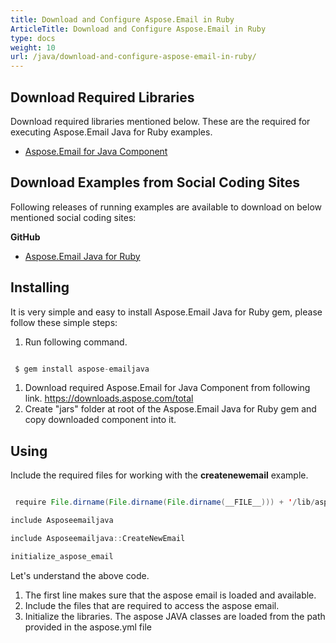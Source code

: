 ```yaml
---
title: Download and Configure Aspose.Email in Ruby
ArticleTitle: Download and Configure Aspose.Email in Ruby
type: docs
weight: 10
url: /java/download-and-configure-aspose-email-in-ruby/
---
```



## **Download Required Libraries**
Download required libraries mentioned below. These are the required for executing Aspose.Email Java for Ruby examples.

- [Aspose.Email for Java Component](https://downloads.aspose.com/total)
## **Download Examples from Social Coding Sites**
Following releases of running examples are available to download on below mentioned social coding sites:

**GitHub**

- [Aspose.Email Java for Ruby](https://github.com/aspose-email/Aspose.Email-for-Java/tree/master/Plugins/Aspose_Email_Java_for_Ruby)
## **Installing**
It is very simple and easy to install Aspose.Email Java for Ruby gem, please follow these simple steps:

1. Run following command. 

``` java

 $ gem install aspose-emailjava

```

1. Download required Aspose.Email for Java Component from following link.
   <https://downloads.aspose.com/total>
1. Create "jars" folder at root of the Aspose.Email Java for Ruby gem and copy downloaded component into it.
## **Using**
Include the required files for working with the **createnewemail** example.

``` java

 require File.dirname(File.dirname(File.dirname(__FILE__))) + '/lib/aspose-emailjava'

include Asposeemailjava

include Asposeemailjava::CreateNewEmail

initialize_aspose_email

```

Let's understand the above code.

1. The first line makes sure that the aspose email is loaded and available.
1. Include the files that are required to access the aspose email.
1. Initialize the libraries. The aspose JAVA classes are loaded from the path provided in the aspose.yml file
